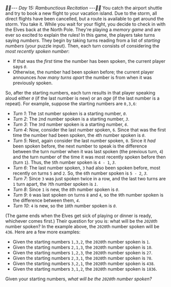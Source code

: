 *:calendar::calendar:--- Day 15: Rambunctious Recitation ---:calendar::calendar:*
You catch the airport shuttle and try to book a new flight to your vacation island. Due to the storm, all direct flights have been cancelled, but a route is available to get around the storm. You take it.
While you wait for your flight, you decide to check in with the Elves back at the North Pole. They're playing a *memory game* and are ever so excited to explain the rules!
In this game, the players take turns saying *numbers*. They begin by taking turns reading from a list of *starting numbers* (your puzzle input). Then, each turn consists of considering the *most recently spoken number*:

- If that was the *first* time the number has been spoken, the current player says *`0`*.
- Otherwise, the number had been spoken before; the current player announces *how many turns apart* the number is from when it was previously spoken.

So, after the starting numbers, each turn results in that player speaking aloud either *`0`* (if the last number is new) or an *age* (if the last number is a repeat).
For example, suppose the starting numbers are `0,3,6`:

- *Turn 1*: The `1`st number spoken is a starting number, *`0`*.
- *Turn 2*: The `2`nd number spoken is a starting number, *`3`*.
- *Turn 3*: The `3`rd number spoken is a starting number, *`6`*.
- *Turn 4*: Now, consider the last number spoken, `6`. Since that was the first time the number had been spoken, the `4`th number spoken is *`0`*.
- *Turn 5*: Next, again consider the last number spoken, `0`. Since it *had* been spoken before, the next number to speak is the difference between the turn number when it was last spoken (the previous turn, `4`) and the turn number of the time it was most recently spoken before then (turn `1`). Thus, the `5`th number spoken is `4 - 1`, *`3`*.
- *Turn 6*: The last number spoken, `3` had also been spoken before, most recently on turns `5` and `2`. So, the `6`th number spoken is `5 - 2`, *`3`*.
- *Turn 7*: Since `3` was just spoken twice in a row, and the last two turns are `1` turn apart, the `7`th number spoken is *`1`*.
- *Turn 8*: Since `1` is new, the `8`th number spoken is *`0`*.
- *Turn 9*: `0` was last spoken on turns `8` and `4`, so the `9`th number spoken is the difference between them, *`4`*.
- *Turn 10*: `4` is new, so the `10`th number spoken is *`0`*.

(The game ends when the Elves get sick of playing or dinner is ready, whichever comes first.)
Their question for you is: what will be the *`2020`th* number spoken? In the example above, the `2020`th number spoken will be `436`.
Here are a few more examples:

- Given the starting numbers `1,3,2`, the `2020`th number spoken is `1`.
- Given the starting numbers `2,1,3`, the `2020`th number spoken is `10`.
- Given the starting numbers `1,2,3`, the `2020`th number spoken is `27`.
- Given the starting numbers `2,3,1`, the `2020`th number spoken is `78`.
- Given the starting numbers `3,2,1`, the `2020`th number spoken is `438`.
- Given the starting numbers `3,1,2`, the `2020`th number spoken is `1836`.

Given your starting numbers, *what will be the `2020`th number spoken?*
